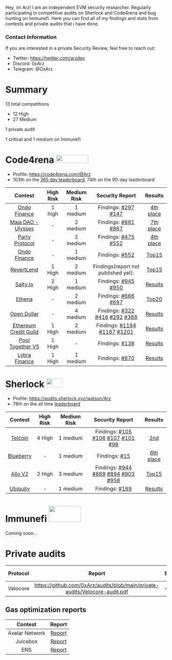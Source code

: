 
Hey, im Arz! I am an independent EVM security researcher. Regularly participating in competitive audits on Sherlock and Code4rena and bug hunting on Immunefi. Here you can find all of my findings and stats from contests and private audits that i have done. 

### Contact Information
If you are interested in a private Security Review, feel free to reach out:
- Twitter: https://twitter.com/arzdev
- Discord: 0xArz
- Telegram: @OxArz

# Summary

13 total competitions
- 12 High
- 27 Medium

1 private audit

1 critical and 1 medium on Immunefi

# Code4rena <img src="https://code4rena.com/logos/c4-logo.svg" width=100 height=25>

- Profile: https://code4rena.com/@Arz
- 103th on the [365 day leaderboard](https://code4rena.com/leaderboard), 74th on the 90-day leaderboard

| Contest | High Risk | Medium Risk | Security Report | Results
|:--:|:--:|:--:|:--:| :--:|
| [Ondo Finance](https://code4rena.com/audits/2024-03-ondo-finance#top) | 1 high | 1 medium | Findings: [#297](https://github.com/code-423n4/2024-03-ondo-finance-findings/issues/297) [#147](https://github.com/code-423n4/2024-03-ondo-finance-findings/issues/147)  | [4th place](https://code4rena.com/audits/2024-03-ondo-finance#top)
| [Maia DAO - Ulysses](https://code4rena.com/audits/2023-09-maia-dao-ulysses#top) | - | 2 medium | Findings: [#881](https://code4rena.com/reports/2023-09-maia#m-01-the-governance-will-fail-to-add-an-ecosystem-token-if-someone-creates-a-htoken-that-uses-that-ecosystem-token) [#867](https://github.com/code-423n4/2023-09-maia-findings/issues/867)  | [7th place](https://code4rena.com/audits/2023-09-maia-dao-ulysses#top)
| [Party Protocol](https://code4rena.com/audits/2023-10-party-protocol#top) | - | 2 medium | Findings: [#475](https://code4rena.com/reports/2023-10-party#m-01-some-arbitrary-proposal-calls-will-fail-because-executeproposal-in-proposalexecutionengine-is-not-payable) [#552](https://github.com/code-423n4/2023-10-party-findings/issues/552)  | [4th place](https://code4rena.com/audits/2023-10-party-protocol#top)
| [Ondo Finance](https://code4rena.com/audits/2023-09-ondo-finance#top) | - | 1 medium | Findings: [#552](https://github.com/code-423n4/2023-09-ondo-findings/issues/552) | [Top15](https://code4rena.com/audits/2023-09-ondo-finance#top)
| [RevertLend](https://code4rena.com/audits/2024-03-revert-lend#top) | 1 High | 2 medium | Findings(report not published yet):  | [Top15](https://code4rena.com/audits/2024-03-revert-lend#top)
| [Salty.io](https://code4rena.com/audits/2024-01-saltyio#top) | 2 High | 1 medium | Findings: [#945](https://github.com/code-423n4/2024-01-salty-findings/issues/945) [#950](https://github.com/code-423n4/2024-01-salty-findings/issues/950)  | [Results](https://code4rena.com/audits/2024-01-saltyio#top)
| [Ethena](https://code4rena.com/audits/2023-10-ethena-labs#top) | - | 2 medium | Findings: [#666](https://github.com/code-423n4/2023-10-ethena-findings/issues/666) [#697](https://github.com/code-423n4/2023-10-ethena-findings/issues/697)  | [Top20](https://code4rena.com/audits/2023-10-ethena-labs#top)
| [Open Dollar](https://code4rena.com/audits/2023-10-open-dollar#top) | - | 4 medium | Findings: [#322](https://github.com/code-423n4/2023-10-opendollar-findings/issues/322) [#416](https://github.com/code-423n4/2023-10-opendollar-findings/issues/416) [#292](https://github.com/code-423n4/2023-10-opendollar-findings/issues/292)  [#388](https://github.com/code-423n4/2023-10-opendollar-findings/issues/388)  | [Results](https://code4rena.com/audits/2023-10-open-dollar#top)
| [Ethereum Credit Guild](https://code4rena.com/audits/2023-12-ethereum-credit-guild#top) | 1 High | 2 medium | Findings: [#1194](https://code4rena.com/reports/2023-12-ethereumcreditguild#h-01-the-usergaugeprofitindex-is-not-set-correctly-allowing-an-attacker-to-receive-rewards-without-waiting) [#1187](https://github.com/code-423n4/2023-12-ethereumcreditguild-findings/issues/1187) [#1201](https://github.com/code-423n4/2023-12-ethereumcreditguild-findings/issues/1201)  | [Results](https://code4rena.com/audits/2023-12-ethereum-credit-guild#top)
| [Pool Together V5](https://code4rena.com/audits/2023-08-pooltogether-v5-part-deux#top) | 1 High | - | Findings: [#138](https://github.com/code-423n4/2023-08-pooltogether-findings/issues/138) | [Results](https://code4rena.com/audits/2023-08-pooltogether-v5-part-deux#top)
| [Lybra Finance](https://code4rena.com/audits/2023-06-lybra-finance#top) | 1 High | 1 medium | Findings: [#870](https://github.com/code-423n4/2023-06-lybra-findings/issues/870) | [Results](https://code4rena.com/audits/2023-06-lybra-finance#top)

# Sherlock  <img src="https://audits.sherlock.xyz/_next/static/media/sherlock_logo.bf519c9e.svg" width=50 height=27>

- Profile: https://audits.sherlock.xyz/watson/Arz
- 78th on the all time [leaderboard](https://audits.sherlock.xyz/leaderboard)  

| Contest | High Risk | Medium Risk | Security Report | Results
|:--:|:--:|:--:|:--:| :--:|
| [Telcoin](https://audits.sherlock.xyz/contests/156) | 4 High | 1 medium | Findings: [#105](https://github.com/sherlock-audit/2024-01-telcoin-judging/issues/105) [#106](https://github.com/sherlock-audit/2024-01-telcoin-judging/issues/106) [#107](https://github.com/sherlock-audit/2024-01-telcoin-judging/issues/107)  [#101](https://github.com/sherlock-audit/2024-01-telcoin-judging/issues/101)  [#98](https://github.com/sherlock-audit/2024-01-telcoin-judging/issues/98) | [2nd](https://audits.sherlock.xyz/contests/156/leaderboard)
| [Blueberry](https://audits.sherlock.xyz/contests/104) | - | 1 medium | Findings: [#15](https://github.com/sherlock-audit/2023-07-blueberry-judging/issues/15) | [6th place](https://audits.sherlock.xyz/contests/104/leaderboard)
| [Allo V2](https://audits.sherlock.xyz/contests/109) | 2 High | 3 medium | Findings: [#944](https://github.com/sherlock-audit/2023-09-Gitcoin-judging/issues/944)  [#889](https://github.com/sherlock-audit/2023-09-Gitcoin-judging/issues/889) [#894](https://github.com/sherlock-audit/2023-09-Gitcoin-judging/issues/894)  [#903](https://github.com/sherlock-audit/2023-09-Gitcoin-judging/issues/903)  [#958](https://github.com/sherlock-audit/2023-09-Gitcoin-judging/issues/958) | [Top15](https://audits.sherlock.xyz/contests/109/leaderboard)
| [Ubiquity](https://audits.sherlock.xyz/contests/138) | - | 1 medium | Findings: [#169](https://github.com/sherlock-audit/2023-12-ubiquity-judging/issues/169) | [Results](https://audits.sherlock.xyz/contests/138/leaderboard)
 
# Immunefi  <img src="https://immunefi.com/images/logo-gradient.svg" width=100 height=50>
Coming soon...


# Private audits

| Protocol | Report | SLOC | Fix commmit |
|:--:|:--:|:--:|:--:|
|Velocore| https://github.com/0xArz/audits/blob/main/private-audits/Velocore-audit.pdf |~700| [Commit](https://github.com/velocore/velocore-contracts/commit/083f112d4960717ad136f72eb0bb062dcfac08ea#diff-16e493ca7f64abb67ef8e15e7e3291201a1be3a3a2a25f62eac63ff108185384) |

## Gas optimization reports

| Contest | Report | 
|:--:|:--:|
|Axelar Network| [Report](https://github.com/code-423n4/2023-07-axelar-findings/blob/main/data/Arz-G.md) |
|Juicebox| [Report](https://github.com/code-423n4/2023-05-juicebox-findings/blob/main/data/Arz-G.md) |
|ENS| [Report](https://github.com/code-423n4/2023-10-ens-findings/blob/main/data/Arz-G.md) |
